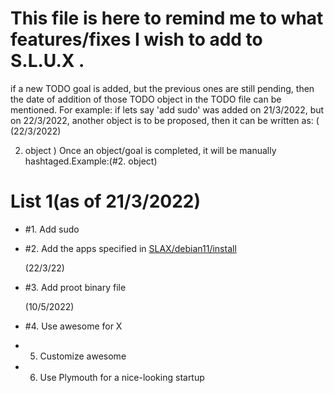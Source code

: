# This file is here to remind me to what features/fixes I wish to add to  S.L.U.X .
if a new TODO goal is added, but the previous ones are still pending, then the date of addition of those TODO object in the TODO file can be mentioned.
For example: if lets say 'add sudo' was added on 21/3/2022, but on 22/3/2022, another object is to be proposed, then it can be written as:
(
(22/3/2022)

2. object
)
Once an object/goal is completed, it will be manually hashtaged.Example:(#2. object)
# List 1(as of 21/3/2022)
- #1. Add sudo

- #2. Add the apps specified in [SLAX/debian11/install](https://www.github.com/tomas-m/linux-live/Slax/debian11/build)

  (22/3/22)

- #3. Add proot binary file

  (10/5/2022)
  
-  #4. Use awesome for X

-  5. Customize awesome
-  6. Use Plymouth for a nice-looking startup
